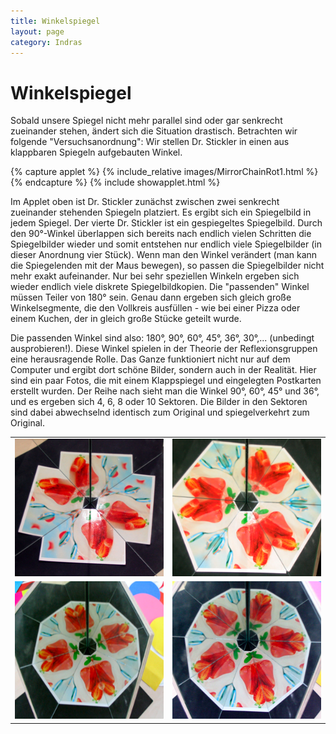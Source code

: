 ```yaml
---
title: Winkelspiegel
layout: page
category: Indras
---
```


# Winkelspiegel

Sobald unsere Spiegel nicht mehr parallel sind oder gar senkrecht zueinander stehen, ändert sich die Situation drastisch. Betrachten wir folgende "Versuchsanordnung": Wir stellen Dr. Stickler in einen aus klappbaren Spiegeln aufgebauten Winkel.

{% capture applet %} {% include_relative images/MirrorChainRot1.html %} {% endcapture %}
{% include showapplet.html %}

Im Applet oben ist Dr. Stickler zunächst zwischen zwei senkrecht zueinander stehenden Spiegeln platziert. Es ergibt sich ein Spiegelbild in jedem Spiegel. Der vierte Dr. Stickler ist ein gespiegeltes Spiegelbild. Durch den 90°-Winkel überlappen sich bereits nach endlich vielen Schritten die Spiegelbilder wieder und somit entstehen nur endlich viele Spiegelbilder (in dieser Anordnung vier Stück).
Wenn man den Winkel verändert (man kann die Spiegelenden mit der Maus bewegen), so passen die Spiegelbilder nicht mehr exakt aufeinander. Nur bei sehr speziellen Winkeln ergeben sich wieder endlich viele diskrete Spiegelbildkopien. Die "passenden" Winkel müssen Teiler von 180° sein. Genau dann ergeben sich gleich große Winkelsegmente, die den Vollkreis ausfüllen - wie bei einer Pizza oder einem Kuchen, der in gleich große Stücke geteilt wurde.

Die passenden Winkel sind also: 180°, 90°, 60°, 45°, 36°, 30°,... (unbedingt ausprobieren!). Diese Winkel spielen in der Theorie der Reflexionsgruppen eine herausragende Rolle.
Das Ganze funktioniert nicht nur auf dem Computer und ergibt dort schöne Bilder, sondern auch in der Realität. Hier sind ein paar Fotos, die mit einem Klappspiegel und eingelegten Postkarten erstellt wurden. Der Reihe nach sieht man die Winkel 90°, 60°, 45° und 36°, und es ergeben sich 4, 6, 8 oder 10 Sektoren. Die Bilder in den Sektoren sind dabei abwechselnd identisch zum Original und spiegelverkehrt zum Original.

<table>
<tr><td>
<img src="images/W90.png" alt="W90.png" width='296' height='220' />
</td><td>
<img src="images/W60.png" alt="W60.png" width='296' height='220' />
</td></tr>
<tr><td>
<img src="images/W45.png" alt="W45.png" width='296' height='220' />
</td><td>
<img src="images/W36.png" alt="W36.png" width='296' height='220' />
</td></tr>
</table>
